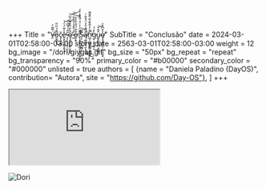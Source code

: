 +++
Title = "V̶̼̇͌̅̓͘o̵̰̩̳̥͆̐́̏̈̋͜č̷̡̨̱̹͇ê̶̢̨̢͈̱͈͓̱̞̖̞̓̅̈́̈́̕͝ ̴̡̩̦̹̘͉̜̤͂̋̍͗͊͆͑͝ͅͅę̸̧̖̼̠͖̙͕̼̮́̊̌̈̅͋͊̈́̅̈͘͝ͅ ̴̪̍̔̎̎̉̉̋͋͂́̅͝o̶̬͎͍͋̐́͛̂͒̓̓̕͝ ̸̨̧̠̘͍̜̻͎̫̝͎̞͍͓̓͊̈́̒̈̈́́͌̌̓̀̄́̚ͅS̶͕̹̪̗̣͍͚̻̄̃͝ͅą̸̣͇͚͕͉̱͕̙̼̂̿͗̑̒̈́͒͋͑̚͜͜ͅͅn̷̪̘̜̻͇̲̰͚͙̪̮͔̓̂̓̍̃̎̄̀͂̈̂͂͌̚̕͜g̷̩̣͈̙͓̥̣̀̊̈́͜u̴̺̥̪̩̘̪̤̘͚̲̰͛̄̎̌͝ȩ̸̧̡̢̪͎̹͕̩̱̫͈̟̒͒͆̊̉"
SubTitle = "Conclusão"
date = 2024-03-01T02:58:00-03:00
story_date = 2563-03-01T02:58:00-03:00
weight = 12
bg_image = "/dori/giygas.gif"
bg_size = "50px"
bg_repeat = "repeat"
bg_transparency = "90%"
primary_color = "#b00000"
secondary_color = "#000000"
unlisted = true
authors = [
    {name = "Daniela Paladino (DayOS)", contribution= "Autora", site = "https://github.com/Day-OS"},
]
+++

<iframe src="https://www.youtube-nocookie.com/embed/iQmvNvHMUus?si=SQjFC3GFBquJCA0E" title="YouTube video player" framebweight="0" allow="accelerometer; autoplay; clipboard-write; encrypted-media; gyroscope; picture-in-picture; web-share" referrerpolicy="strict-origin-when-cross-origin" allowfullscreen></iframe>

<!-- break -->


![Dori](/dori/dori8.png)